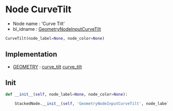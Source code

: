 # Node CurveTilt

- Node name : 'Curve Tilt'
- bl_idname : [GeometryNodeInputCurveTilt](https://docs.blender.org/api/current/bpy.types.GeometryNodeInputCurveTilt.html)


``` python
CurveTilt(node_label=None, node_color=None)
```
## Implementation

- [GEOMETRY](/docs/GeoNodes/GEOMETRY.md) : [curve_tilt](/docs/GeoNodes/socket_GEOMETRY.md#curve_tilt) [curve_tilt](/docs/GeoNodes/socket_GEOMETRY.md#curve_tilt)

## Init

``` python
def __init__(self, node_label=None, node_color=None):

    StackedNode.__init__(self, 'GeometryNodeInputCurveTilt', node_label=node_label, node_color=node_color)
```

